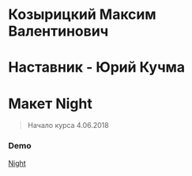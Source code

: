 # Козырицкий Максим Валентинович

# Наставник - Юрий Кучма

# Макет Night

> Начало курса 4.06.2018

### Demo

[Night](https://kozyritskiy.github.io/night/)
